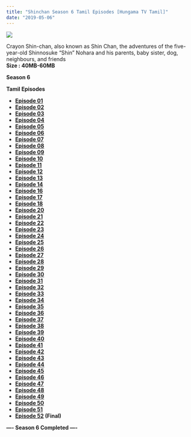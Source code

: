 ```yaml
---
title: "Shinchan Season 6 Tamil Episodes [Hungama TV Tamil]"
date: "2019-05-06"
---
```


[![](https://4.bp.blogspot.com/-OggMUKuzH2g/XMgewqNxy9I/AAAAAAAAAf0/aOgfasvQ1SkLbt2RnRmSED6yfVl4K_34QCLcBGAs/s640/71rVjwXc7LL._RI_.jpg)](https://4.bp.blogspot.com/-OggMUKuzH2g/XMgewqNxy9I/AAAAAAAAAf0/aOgfasvQ1SkLbt2RnRmSED6yfVl4K_34QCLcBGAs/s1600/71rVjwXc7LL._RI_.jpg)

Crayon Shin-chan, also known as Shin Chan, the adventures of the five-year-old Shinnosuke “Shin” Nohara and his parents, baby sister, dog, neighbours, and friends  
**Size : 40MB-60MB**

**Season 6**

**Tamil Episodes**

- **[Episode 01](https://clk.ink/BjcuKraE)**
- **[Episode 02](https://clk.ink/VKvHx)**
- **[Episode 03](https://clk.ink/kLMqB)**
- **[Episode 04](https://clk.ink/BQPd)**
- **[Episode 05](https://clk.ink/NlIrx)**
- **[Episode 06](https://clk.ink/UMuim)**
- **[Episode 07](https://clk.ink/0SIvcNT)**
- **[Episode 08](https://clk.ink/AN4sXYs)**
- **[Episode 09](https://clk.ink/6EYQ)**
- **[Episode 10](https://clk.ink/WOoLsRK)**
- **[Episode 11](https://clk.ink/0jg9x)**
- **[Episode 12](https://clk.ink/03FKF4)**
- **[Episode 13](https://clk.ink/ejaui2)**
- **[Episode 14](https://clk.ink/hDhpY)**
- **[Episode 16](https://clk.ink/vZn8sBum)**
- **[Episode 17](https://clk.ink/SlaiR)**
- **[Episode 18](https://clk.ink/SBHGHLKJ)**
- **[Episode 20](https://mega.nz/#!DrZXgaAZ!AAGzIxDN1RMXqpN5RW72v03m9roLgFSnagREWbIX5VY)**
- **[Episode 21](https://clk.ink/bZycOI)**
- **[Episode 22](https://clk.ink/kDkPW)**
- **[Episode 23](https://clk.ink/7sRELuhz)**
- **[Episode 24](https://clk.ink/oEWo05)**
- **[Episode 25](https://clk.ink/P05Z9zg)**
- **[Episode 26](https://clk.ink/S9sIou)**
- **[Episode 27](https://clk.ink/mBdzO)**
- **[Episode 28](https://clk.ink/qpcVjs)**
- **[Episode 29](https://clk.ink/wtNHON)**
- **[Episode 30](https://clk.ink/Vott9P)**
- **[Episode 31](https://clk.ink/BlGV)**
- **[Episode 32](https://clk.ink/3eZ7G)**
- **[Episode 33](https://clk.ink/aNZnGMC)**
- **[Episode 34](https://clk.ink/WoAKBBIL)**
- **[Episode 35](https://clk.ink/ZUXte)**
- **[Episode 36](https://clk.ink/bp4TOrq)**
- **[Episode 37](https://clk.ink/QEqwsoV)**
- **[Episode 38](https://clk.ink/h10dvE)**
- **[Episode 39](https://clk.ink/G7xP4g02)**
- **[Episode 40](https://clk.ink/CJjPRW)**
- **[Episode 41](https://clk.ink/L0kT)**
- **[Episode 42](https://clk.ink/mqaFrA)**
- **[Episode 43](https://clk.ink/ktUx7t)**
- **[Episode 44](https://clk.ink/rRNbyrx4)**
- **[Episode 45](https://clk.ink/OAjbV)**
- **[Episode 46](https://clk.ink/v9W2)**
- **[Episode 47](https://clk.ink/MJgLT)**
- **[Episode 48](https://clk.ink/9C2JdMx)**
- **[Episode 49](https://clk.ink/Ri7R5a)**
- **[Episode 50](https://clk.ink/6GkkjO8q)**
- **[Episode 51](https://clk.ink/xkogM)**
- **[Episode 52](https://clk.ink/TvIY) (Final)**

**—- Season 6 Completed —-**
